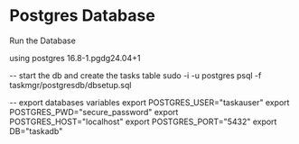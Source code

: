 # Postgres Database
Run the Database

using postgres 16.8-1.pgdg24.04+1


-- start the db and create the tasks table
sudo -i -u postgres psql -f taskmgr/postgresdb/dbsetup.sql


-- export databases variables
export POSTGRES_USER="taskauser"
export POSTGRES_PWD="secure_password"
export POSTGRES_HOST="localhost"
export POSTGRES_PORT="5432"
export DB="taskadb"
